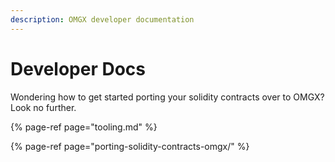 ```yaml
---
description: OMGX developer documentation
---
```


# Developer Docs

Wondering how to get started porting your solidity contracts over to OMGX? Look no further.

{% page-ref page="tooling.md" %}

{% page-ref page="porting-solidity-contracts-omgx/" %}



